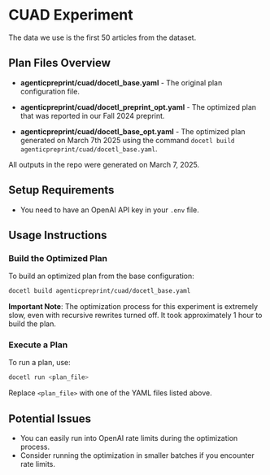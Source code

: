 # CUAD Experiment

The data we use is the first 50 articles from the dataset.

## Plan Files Overview

- **agenticpreprint/cuad/docetl_base.yaml** - The original plan configuration file.

- **agenticpreprint/cuad/docetl_preprint_opt.yaml** - The optimized plan that was reported in our Fall 2024 preprint.

- **agenticpreprint/cuad/docetl_base_opt.yaml** - The optimized plan generated on March 7th 2025 using the command `docetl build agenticpreprint/cuad/docetl_base.yaml`.

All outputs in the repo were generated on March 7, 2025.

## Setup Requirements

- You need to have an OpenAI API key in your `.env` file.

## Usage Instructions

### Build the Optimized Plan

To build an optimized plan from the base configuration:

```bash
docetl build agenticpreprint/cuad/docetl_base.yaml
```

**Important Note**: The optimization process for this experiment is extremely slow, even with recursive rewrites turned off. It took approximately 1 hour to build the plan.

### Execute a Plan

To run a plan, use:

```bash
docetl run <plan_file>
```

Replace `<plan_file>` with one of the YAML files listed above.

## Potential Issues

- You can easily run into OpenAI rate limits during the optimization process.
- Consider running the optimization in smaller batches if you encounter rate limits.
